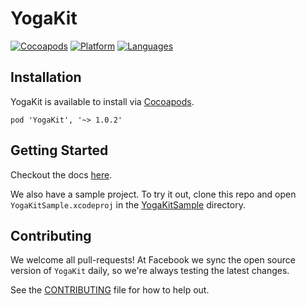 # YogaKit

[![Cocoapods](https://img.shields.io/cocoapods/v/YogaKit.svg?style=flat)](https://cocoapods.org/pods/YogaKit)
[![Platform](https://img.shields.io/badge/platforms-iOS-orange.svg)](https://facebook.github.io/yoga/docs/api/yogakit/)
[![Languages](https://img.shields.io/badge/languages-ObjC%20%7C%20Swift-orange.svg)](https://facebook.github.io/yoga/docs/api/yogakit/)

## Installation
YogaKit is available to install via [Cocoapods](https://cocoapods.org/).

```
pod 'YogaKit', '~> 1.0.2'
```

## Getting Started
Checkout the docs [here](https://facebook.github.io/yoga/docs/api/yogakit/).

We also have a sample project. To try it out, clone this repo and open `YogaKitSample.xcodeproj` in the [YogaKitSample](https://github.com/facebook/yoga/tree/master/YogaKit/YogaKitSample) directory.

## Contributing
We welcome all pull-requests! At Facebook we sync the open source version of `YogaKit` daily, so we're always testing the latest changes.

See the [CONTRIBUTING](https://github.com/facebook/yoga/blob/master/CONTRIBUTING) file for how to help out.
